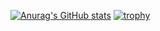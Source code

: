 [![Anurag's GitHub stats](https://github-readme-stats.vercel.app/api?username=douzooo&theme=tokyonight&show_icons=true)](https://github.com/douzooo/)
[![trophy](https://github-profile-trophy.vercel.app/?username=douzooo&theme=nord&no-frame=true&margin-w=16)](https://github.com/douzooo/)
